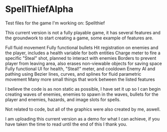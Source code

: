 # SpellThiefAlpha
Test files for the game I'm working on: Spellthief

This current version is not a fully playable game, it has several features and the groundwork to start creating a game, some example of features are.


Full fluid movement
Fully functional bullets
Hit registration on enemies and the player, includes a health variable for both entities
Charge meter to fire a specific "Steal" shot, planned to interact with enemies
Borders to prevent player from leaving area, also erases non-viewable objects for saving space
Fully functional UI for health, "Steal!" meter, and cooldown
Enemy AI and pathing using Bezier lines, curves, and splines for fluid parametric movement
Many more small things that work between the listed features

I believe the code is as non static as possible, I have set it up so I can begin creating waves of enemies, enemies to spawn in the waves, bullets for the player and enemies, hazards, and image slots for spells.

Not related to code, but all of the graphics were also created by me, aswell.

I am uploading this current version as a demo for what I can achieve, if you have taken the time to read until the end of this I thank you.
